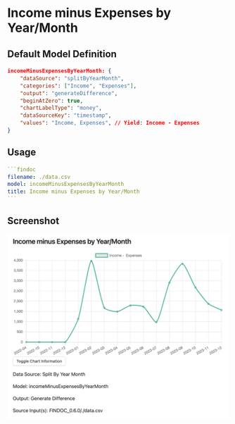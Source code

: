 # Income minus Expenses by Year/Month

## Default Model Definition

```json
incomeMinusExpensesByYearMonth: {
    "dataSource": "splitByYearMonth",
    "categories": ["Income", "Expenses"],
    "output": "generateDifference",
    "beginAtZero": true,
    "chartLabelType": "money",
    "dataSourceKey": "timestamp",
    "values": "Income, Expenses", // Yield: Income - Expenses
}
```

## Usage

````yml
```findoc
filename: ./data.csv
model: incomeMinusExpensesByYearMonth
title: Income minus Expenses by Year/Month
```
````

## Screenshot

![Income minus Expenses by Year/Month](/img/models/incomeMinusExpensesByYearMonth.png)
